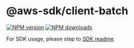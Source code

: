 # @aws-sdk/client-batch

[![NPM version](https://img.shields.io/npm/v/@aws-sdk/client-batch/beta.svg)](https://www.npmjs.com/package/@aws-sdk/client-batch)
[![NPM downloads](https://img.shields.io/npm/dm/@aws-sdk/client-batch.svg)](https://www.npmjs.com/package/@aws-sdk/client-batch)

For SDK usage, please step to [SDK readme](https://github.com/aws/aws-sdk-js-v3).
